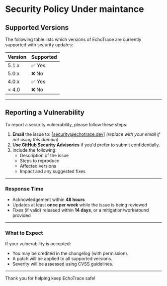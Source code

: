 # Security Policy Under maintance 

## Supported Versions

The following table lists which versions of EchoTrace are currently supported with security updates:

| Version | Supported          |
| ------- | ------------------ |
| 5.1.x   | ✅ Yes              |
| 5.0.x   | ❌ No               |
| 4.0.x   | ✅ Yes              |
| < 4.0   | ❌ No               |

---

## Reporting a Vulnerability

To report a security vulnerability, please follow these steps:

1. **Email** the issue to: [security@echotrace.dev] *(replace with your email if not using this domain)*
2. **Use GitHub Security Advisories** if you'd prefer to submit confidentially.
3. Include the following:
   - Description of the issue
   - Steps to reproduce
   - Affected versions
   - Impact and any suggested fixes

---

### Response Time

- Acknowledgement within **48 hours**
- Updates at least **once per week** while the issue is being reviewed
- Fixes (if valid) released within **14 days**, or a mitigation/workaround provided

---

### What to Expect

If your vulnerability is accepted:
- You may be credited in the changelog (with permission).
- A patch will be applied to all supported versions.
- Severity will be assessed using CVSS guidelines.

---

Thank you for helping keep EchoTrace safe!
